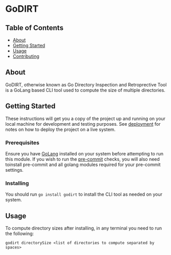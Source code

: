 # GoDIRT

## Table of Contents
+ [About](#about)
+ [Getting Started](#getting_started)
+ [Usage](#usage)
+ [Contributing](../CONTRIBUTING.md)

## About <a name = "about"></a>
GoDIRT, otherwise known as Go Directory Inspection and Retroprective Tool is a GoLang based CLI tool used to compute the size of multiple directories.

## Getting Started <a name = "getting_started"></a>
These instructions will get you a copy of the project up and running on your local machine for development and testing purposes. See [deployment](#deployment) for notes on how to deploy the project on a live system.

### Prerequisites

Ensure you have [GoLang](https://golang.org/) installed on your system before attempting to run this module. If you wish to run the [pre-commit](https://pre-commit.com/) checks, you will also need toinstall pre-commit and all golang modules required for your pre-commit settings.

### Installing

You should run ```go install godirt``` to install the CLI tool as needed on your system.

## Usage <a name = "usage"></a>

To compute directory sizes after installing, in any terminal you need to run the following:

```godirt directorySize <list of directories to compute separated by spaces>```